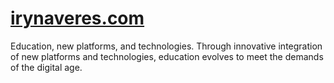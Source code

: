 # [irynaveres.com](https://irynaveres.wixsite.com/mysite/blog)
Education, new platforms, and technologies.
Through innovative integration of new platforms and technologies, education evolves to meet the demands of the digital age.
